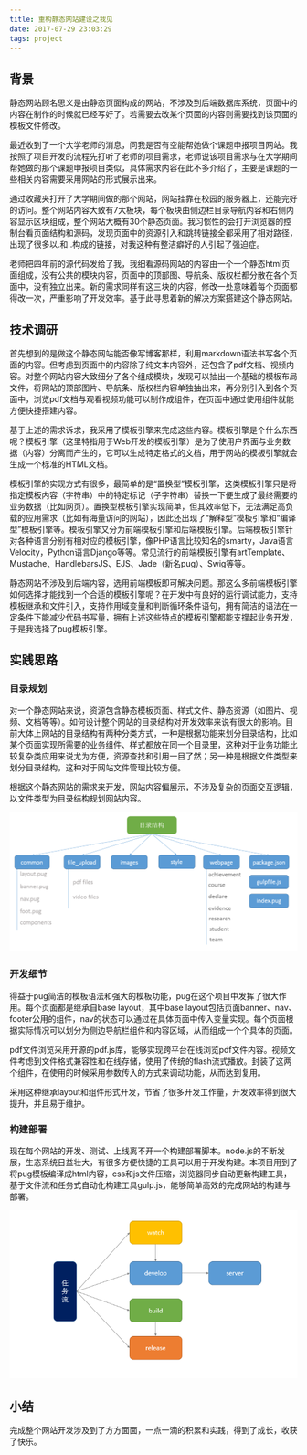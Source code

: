 ```yaml
---
title: 重构静态网站建设之我见
date: 2017-07-29 23:03:29
tags: project
---
```


## 背景
静态网站顾名思义是由静态页面构成的网站，不涉及到后端数据库系统，页面中的内容在制作的时候就已经写好了。若需要去改某个页面的内容则需要找到该页面的模板文件修改。

最近收到了一个大学老师的消息，问我是否有空能帮她做个课题申报项目网站。我按照了项目开发的流程先打听了老师的项目需求，老师说该项目需求与在大学期间帮她做的那个课题申报项目类似，具体需求内容在此不多介绍了，主要是课题的一些相关内容需要采用网站的形式展示出来。

通过收藏夹打开了大学期间做的那个网站，网站挂靠在校园的服务器上，还能完好的访问。整个网站内容大致有7大板块，每个板块由侧边栏目录导航内容和右侧内容显示区块组成，整个网站大概有30个静态页面。我习惯性的会打开浏览器的控制台看页面结构和源码，发现页面中的资源引入和跳转链接全都采用了相对路径，出现了很多以.和..构成的链接，对我这种有整洁癖好的人引起了强迫症。

老师把四年前的源代码发给了我，我细看源码网站的内容由一个一个静态html页面组成，没有公共的模块内容，页面中的顶部图、导航条、版权栏都分散在各个页面中，没有独立出来。新的需求同样有这三块的内容，修改一处意味着每个页面都得改一次，严重影响了开发效率。基于此寻思着新的解决方案搭建这个静态网站。

## 技术调研
首先想到的是做这个静态网站能否像写博客那样，利用markdown语法书写各个页面的内容。但考虑到页面中的内容除了纯文本内容外，还包含了pdf文档、视频内容。对整个网站内容大致细分了各个组成模块，发现可以抽出一个基础的模板布局文件，将网站的顶部图片、导航条、版权栏内容单独抽出来，再分别引入到各个页面中，浏览pdf文档与观看视频功能可以制作成组件，在页面中通过使用组件就能方便快捷搭建内容。

基于上述的需求诉求，我采用了模板引擎来完成这些内容。模板引擎是个什么东西呢？模板引擎（这里特指用于Web开发的模板引擎）是为了使用户界面与业务数据（内容）分离而产生的，它可以生成特定格式的文档，用于网站的模板引擎就会生成一个标准的HTML文档。

模板引擎的实现方式有很多，最简单的是“置换型”模板引擎，这类模板引擎只是将指定模板内容（字符串）中的特定标记（子字符串）替换一下便生成了最终需要的业务数据（比如网页）。置换型模板引擎实现简单，但其效率低下，无法满足高负载的应用需求（比如有海量访问的网站），因此还出现了“解释型”模板引擎和“编译型”模板引擎等。模板引擎又分为前端模板引擎和后端模板引擎。后端模板引擎针对各种语言分别有相对应的模板引擎，像PHP语言比较知名的smarty，Java语言Velocity，Python语言Django等等。常见流行的前端模板引擎有artTemplate、Mustache、HandlebarsJS、EJS、Jade（新名pug）、Swig等等。

静态网站不涉及到后端内容，选用前端模板即可解决问题。那这么多前端模板引擎如何选择才能找到一个合适的模板引擎呢？在开发中有良好的运行调试能力，支持模板继承和文件引入，支持作用域变量和判断循环条件语句，拥有简洁的语法在一定条件下能减少代码书写量，拥有上述这些特点的模板引擎都能支撑起业务开发，于是我选择了pug模板引擎。

## 实践思路

### 目录规划
对一个静态网站来说，资源包含静态模板页面、样式文件、静态资源（如图片、视频、文档等等）。如何设计整个网站的目录结构对开发效率来说有很大的影响。目前大体上网站的目录结构有两种分类方式，一种是根据功能来划分目录结构，比如某个页面实现所需要的业务组件、样式都放在同一个目录里，这种对于业务功能比较复杂类应用来说尤为方便，资源查找和引用一目了然；另一种是根据文件类型来划分目录结构，这种对于网站文件管理比较方便。

根据这个静态网站的需求来开发，网站内容偏展示，不涉及复杂的页面交互逻辑，以文件类型为目录结构规划网站内容。

![目录结构图](/assets/2017-07-project-directory.png)

### 开发细节
得益于pug简洁的模板语法和强大的模板功能，pug在这个项目中发挥了很大作用。每个页面都是继承自base layout，其中base layout包括页面banner、nav、footer公用的组件，nav的状态可以通过在具体页面中传入变量实现。每个页面根据实际情况可以划分为侧边导航栏组件和内容区域，从而组成一个个具体的页面。

pdf文件浏览采用开源的pdf.js库，能够实现跨平台在线浏览pdf文件内容。视频文件考虑到文件格式兼容性和在线存储，使用了传统的flash流式播放。封装了这两个组件，在使用的时候采用参数传入的方式来调动功能，从而达到复用。

采用这种继承layout和组件形式开发，节省了很多开发工作量，开发效率得到很大提升，并且易于维护。

### 构建部署
现在每个网站的开发、测试、上线离不开一个构建部署脚本。node.js的不断发展，生态系统日益壮大，有很多方便快捷的工具可以用于开发构建。本项目用到了将pug模板编译成html内容，css和js文件压缩，浏览器同步自动更新构建工具，基于文件流和任务式自动化构建工具gulp.js，能够简单高效的完成网站的构建与部署。

![构建流程图](/assets/2017-07-29-work-stream.png)

## 小结
完成整个网站开发涉及到了方方面面，一点一滴的积累和实践，得到了成长，收获了快乐。
